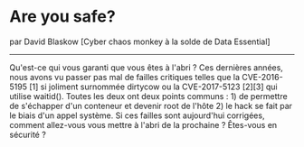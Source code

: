 # Are you safe?
par David Blaskow [Cyber chaos monkey à la solde de Data Essential]

---

Qu'est-ce qui vous garanti que vous êtes à l'abri ? Ces dernières années, nous avons vu passer pas mal de failles critiques telles que la CVE-2016-5195 [1] si joliment surnommée dirtycow ou la CVE-2017-5123 [2][3] qui utilise waitid(). Toutes les deux ont deux points communs : 1) de permettre de s'échapper d'un conteneur et devenir root de l'hôte 2) le hack se fait par le biais d'un appel système. Si ces failles sont aujourd'hui corrigées, comment allez-vous vous mettre à l'abri de la prochaine ? Êtes-vous en sécurité ?
